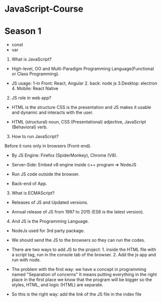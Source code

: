 # JavaScript-Course

# Season 1 
- const
- var

1. What is JavaScript?

- High-level, OO and Multi-Paradigm Programming Language(Functional or Class Programming).

- JS usage: 1-in Front: React, Angular 2. back: node js 3.Desktop: electron 4. Mobile: React Native

2. JS role in web app?

- HTML is the structure CSS is the presentation and JS makes it usable and dynamic and interacts with the user.

- HTML (structural) noun, CSS (Presentational) adjective, JavaScript (Behavioral) verb.

3. How to run JavaScript?

Before it runs only in browsers (Front-end).

- By JS Engine: Firefox (SpiderMonkey), Chrome (V8).

- Server-Side: Embed v8 engine inside c++ program => NodeJS

- Run JS code outside the browser.

- Back-end of App.

3. What is ECMAScript?

- Releases of JS and Updated versions.

- Annual release of JS from 1997 to 2015 (ES6 is the latest version).

4. And JS is the Programming Language.

- NodeJs used for 3rd party package.

- We should send the JS to the browsers so they can run the codes.
 
- There are two ways to add JS to the project: 1. inside the HTML file with a script tag, run in the console tab of the browser.  2. Add the js app and   run with node.

- The problem with the first way: we have a concept in programming named "Separation of concerns" It means putting everything in the right place in the first place we know that the program will be bigger so the styles, HTML, and logic (HTML) are separate. 

- So this is the right way: add the link of the JS file in the index file <script src="./app.js">

- We temporarily store the data in variables. label of the box will be the name and what we put inside the box is the value.

- The names should be meaningful, and use them everywhere in our program. we described them with these three keywords: var, Const, and Let.

- Don't use var! it is outdated.

- The names of var are camelCase and react PascalCase.

- Data types: 1. Primitive types (value type includes: Boolean, Null, Undefined, Number, String, Symbol) 2.Object type (reference type includes: Array, Object, Function, Date, Regex).

- JS is a Dynamic type and doesn't have to manually define and determine them automatically.

- Const vs. Let: Const values can't be changed. and use const as much as possible. with let we can have undefined vars but in const we can't.

- The most of types that we have in js are object types.

-  Object means the related data that is gathered together and we can't store them in class.

- The objects are collections of key: values. 

- NOTE: We can change the values that are declared with const in object type cause we didn't change the reference itself but we changed the property of the object or index of the array. ( but give an error if you write a new object with the same name as the user and want to declare it)

- Dynamic objects with bracket notation.

- List data: Arrays, the order of values have mattered. the address of each one is called the index. array type: object.

- Array size isn't fixed and they're dynamic to add an index.

- Operators exist in maths too. first kind of them are Arithmetic operators: 1.+ 2.- 3.* 4./

- console.log("4" + 3); concat and both types are string in + both converts to string.

- we called a number inside a string: A numeric String like "4".

- In -,/,* the numeric string converts to a number and the boolean to a number (null=0, true=1, false=0).

- NAN: is an error that says not a number, it means we can't do subtraction of a "4" with "yas" and also We can't MUltiply a number in a string: "4" * "yas".

- and "4" and "3" we can do the operations and convert them to numbers.

- We can separate the long numbers with the (underline _ ) sign. like: 300_000.

- The result of Comparisons is boolean.

- Equality: 1. Strict (type, value) ===  2.Loose (value) == 

- NOTE: use from strict  type as much as you can cause it is more secure.

- Not Equality: !== (type, value), != (value).

- Ternary: Condition? "AAA": "BBB". 

- Ternary: kind of if condition, not only strings but functions or results can be used.

- Logical operators-boolean : and &&, || or, ?? (null coalesing), !(not).

- OR: do the process until reach the first truthy, if none of them are truthy it will return the last expression.

- AND: do the process until reach the first falsy, if all of them are truthy return the last expression.

- Logical operators-non-boolean: there is a concept called truthy and falsy. 

- falsy: 0, "", null, undefined, NAN. and the result of &&, || shouldn't be always boolean.

- Truthy: except above options.

- ?? used for converting 0 and "" to truthy values.

- Control flow: if-else/ switch-case/ for/ while.

- if used from BREAK it will check the other conditions too. when using switch-case the values are constant like strings, int.

  
- for loop:  

- for of and for in:  they used in another place. for in: for objects when want to find key values. and for if for idexes of array.

- break: the process will stup and the loop will be end.


- continue: if a specific condition was true it returns to the first of the loop and runs the loop again and didn't run the other lines of the loop. use it in special scenarios.

- function: Power ( ** ), every function gives parameters in ().

- question: we always need to show a log to the user or wants to access the result of the processing

- return: everything after return will be ignored. and the result is stored in the func.

we have multi returns but one of them runs the first one

- this refers to an object that operates the method.

- Constructor / factory function

# Season 10: Introduction to DOM 
1. At first we want to Implement and show them in our browser and all changes that are applied to HTML. so what is DOM Manipulation that is an important task of JS and first of all what is DOM? When we talk about DOM, we mean the HTML document but we showed them as objects or reversed objects that we named them as DOM (Document Object Model) a model from html document. and DOM is a method of presenting the HTML tags as a father-child relationship that with the help it we can change the attributes, elements content and it called interacting with Js with the HTML Document that we have. dom is not restricted to js and the browser enables us to use it. in a nutshell, the HTML document converts to a DOM or an object and the Document is the entry point's of this object and the first child is HTML itself has a Head and body and so on it's called DOM Traversing. To access the HTML tags in JavaScript we used from DOM helped us everything in our HTML Doc includes tag we can access it as an object includes the properties, names, id and other details. so the duty of DOM is creating a structure that  with the help of JS we can access to DOM and select the HTML tags or create the elements, remove or update: DOM Manipulation
DOM isn't just for JS!

2. Select elements in DOM: we talked about that Document is the entry point. so we can access all the data by typing "document." and they are CSS properties.
one of the methods are query selector that the entries of the document. 


  














